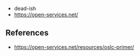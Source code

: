 
- dead-ish
- https://open-services.net/

## References

- https://open-services.net/resources/oslc-primer/